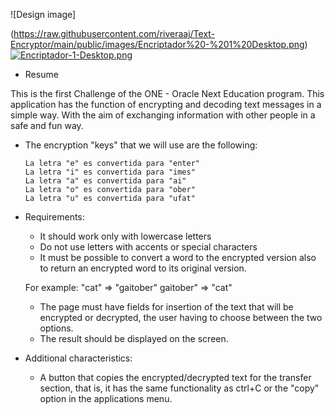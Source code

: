 ![Design image]

(https://raw.githubusercontent.com/riveraaj/Text-Encryptor/main/public/images/Encriptador%20-%201%20Desktop.png)
[![Encriptador-1-Desktop.png](https://i.postimg.cc/6350X8yw/Encriptador-1-Desktop.png)](https://postimg.cc/Lqwfk6t0)

* Resume

This is the first Challenge of the ONE - Oracle Next Education program. This application has the function of encrypting and decoding text messages in a simple way. With the aim of exchanging information with other people in a safe and fun way.

* The encryption "keys" that we will use are the following:

      La letra "e" es convertida para "enter"
      La letra "i" es convertida para "imes"
      La letra "a" es convertida para "ai"
      La letra "o" es convertida para "ober"
      La letra "u" es convertida para "ufat"
      
* Requirements:
  - It should work only with lowercase letters
  - Do not use letters with accents or special characters
  - It must be possible to convert a word to the encrypted version also to return an encrypted word to its original version.

  For example:
  "cat" => "gaitober"
  gaitober" => "cat"

  - The page must have fields for insertion of the text that will be encrypted or decrypted, the user having to choose between the two options.
  - The result should be displayed on the screen.
 
* Additional characteristics:

  - A button that copies the encrypted/decrypted text for the transfer section, that is, it has the same functionality as ctrl+C or the "copy" option in the applications     menu.
